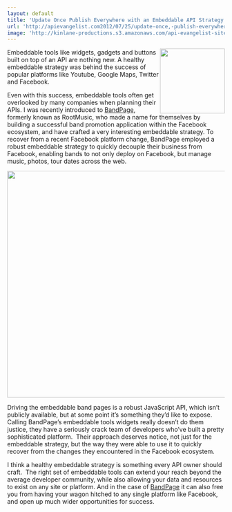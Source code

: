 ```yaml
---
layout: default
title: 'Update Once Publish Everywhere with an Embeddable API Strategy'
url: 'http://apievangelist.com2012/07/25/update-once,-publish-everywhere-with-the-right-embeddable-api-strategy/'
image: 'http://kinlane-productions.s3.amazonaws.com/api-evangelist-site/blog/BandPage-Update-Once-Publish-Everwhere.png'
---
```



<p>
     <a title="BandPage" href="http://www.bandpage.com/"><img src="http://kinlane-productions.s3.amazonaws.com/api-evangelist/bandpage/BandPage-Logo-1.png"  width="150" align="right" /></a>
</p>
<p>
     Embeddable tools like widgets, gadgets and buttons built on top of an API are nothing new. A healthy embeddable strategy was behind the success of popular platforms like Youtube, Google Maps, Twitter and Facebook.
</p>
<p>
     Even with this success, embeddable tools often get overlooked by many companies when planning their APIs. I was recently introduced to <a title="BandPage" href="http://www.bandpage.com/">BandPage</a>, formerly known as RootMusic, who made a name for themselves by building a successful band promotion application within the Facebook ecosystem, and have crafted a very interesting embeddable strategy. To recover from a recent Facebook platform change, BandPage employed a robust embeddable strategy to quickly decouple their business from Facebook, enabling bands to not only deploy on Facebook, but manage music, photos, tour dates across the web.
</p>
<p>
     <img src="http://kinlane-productions.s3.amazonaws.com/api-evangelist/bandpage/BandPage-Update-Once-Publish-Everwhere.png"  width="525" />
</p>
<p>
     Driving the embeddable band pages is a robust JavaScript API, which isn’t publicly available, but at some point it’s something they’d like to expose. Calling BandPage’s embeddable tools widgets really doesn’t do them justice, they have a seriously crack team of developers who’ve built a pretty sophisticated platform.  Their approach deserves notice, not just for the embeddable strategy, but the way they were able to use it to quickly recover from the changes they encountered in the Facebook ecosystem.
</p>
<p>
     I think a healthy embeddable strategy is something every API owner should craft.  The right set of embeddable tools can extend your reach beyond the average developer community, while also allowing your data and resources to exist on any site or platform. And in the case of <a title="BandPage" href="http://www.bandpage.com/">BandPage</a> it can also free you from having your wagon hitched to any single platform like Facebook, and open up much wider opportunities for success.
</p>
